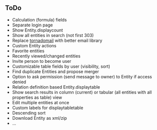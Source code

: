 ## ToDo

* Calculation (formula) fields
* Separate login page
* Show Entity.displaycount
* Show all entities in search (not first 303)
* Replace [tornadomail](https://github.com/equeny/tornadomail) with better email library
* Custom Entity actions
* Favorite entities
* Recently viewed/changed entities
* Invite person to become user
* Customizable table fields by user (visibility, sort)
* Find duplicate Entities and propose merger
* Option to ask permission (send message to owner) to Entity if access denied
* Relation definition based Entity.displaytable
* Show search results in column (current) or tabular (all entities with all properties as table) view
* Edit multiple entities at once
* Custom labels for displaytabletable
* Descending sort
* Download Entity as xml/zip
* ...
